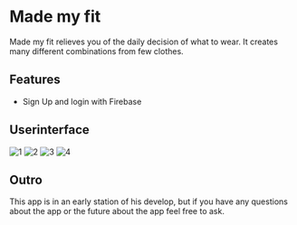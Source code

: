 # Made my fit
Made my fit relieves you of the daily decision of what to wear. It creates many different combinations from few clothes.

## Features
- Sign Up and login with Firebase 

## Userinterface
![1](https://github.com/Wardason/Couple-Counter/blob/main/userinterface/ui-1.PNG)
![2](https://github.com/Wardason/Couple-Counter/blob/main/userinterface/ui-2.PNG)
![3](https://github.com/Wardason/Couple-Counter/blob/main/userinterface/ui-3.PNG)
![4](https://github.com/Wardason/Couple-Counter/blob/main/userinterface/ui-4.PNG)

## Outro
This app is in an early station of his develop, but if you have any questions about the app or the future about the app feel free to ask.
